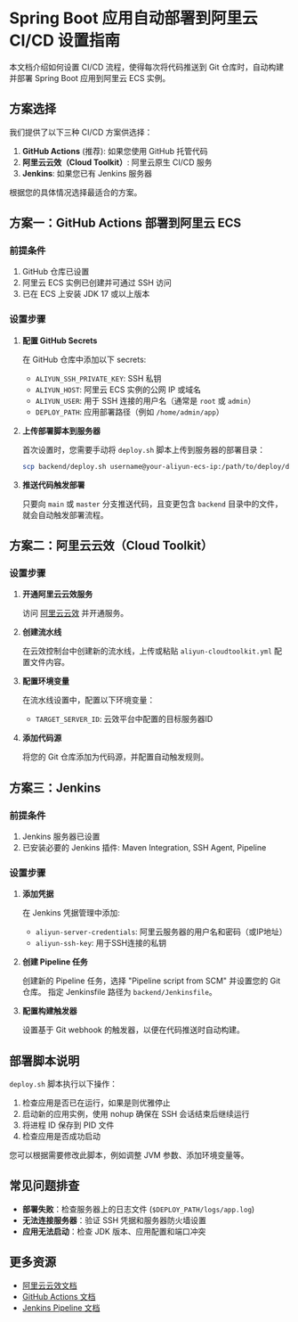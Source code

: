 # Spring Boot 应用自动部署到阿里云 CI/CD 设置指南

本文档介绍如何设置 CI/CD 流程，使得每次将代码推送到 Git 仓库时，自动构建并部署 Spring Boot 应用到阿里云 ECS 实例。

## 方案选择

我们提供了以下三种 CI/CD 方案供选择：

1. **GitHub Actions** (推荐): 如果您使用 GitHub 托管代码
2. **阿里云云效（Cloud Toolkit）**: 阿里云原生 CI/CD 服务
3. **Jenkins**: 如果您已有 Jenkins 服务器

根据您的具体情况选择最适合的方案。

## 方案一：GitHub Actions 部署到阿里云 ECS

### 前提条件

1. GitHub 仓库已设置
2. 阿里云 ECS 实例已创建并可通过 SSH 访问
3. 已在 ECS 上安装 JDK 17 或以上版本

### 设置步骤

1. **配置 GitHub Secrets**

   在 GitHub 仓库中添加以下 secrets:
   - `ALIYUN_SSH_PRIVATE_KEY`: SSH 私钥
   - `ALIYUN_HOST`: 阿里云 ECS 实例的公网 IP 或域名
   - `ALIYUN_USER`: 用于 SSH 连接的用户名（通常是 `root` 或 `admin`）
   - `DEPLOY_PATH`: 应用部署路径（例如 `/home/admin/app`）

2. **上传部署脚本到服务器**

   首次设置时，您需要手动将 `deploy.sh` 脚本上传到服务器的部署目录：
   
   ```bash
   scp backend/deploy.sh username@your-aliyun-ecs-ip:/path/to/deploy/directory/
   ```

3. **推送代码触发部署**

   只要向 `main` 或 `master` 分支推送代码，且变更包含 `backend` 目录中的文件，就会自动触发部署流程。

## 方案二：阿里云云效（Cloud Toolkit）

### 设置步骤

1. **开通阿里云云效服务**
   
   访问 [阿里云云效](https://www.aliyun.com/product/yunxiao) 并开通服务。

2. **创建流水线**

   在云效控制台中创建新的流水线，上传或粘贴 `aliyun-cloudtoolkit.yml` 配置文件内容。

3. **配置环境变量**

   在流水线设置中，配置以下环境变量：
   - `TARGET_SERVER_ID`: 云效平台中配置的目标服务器ID

4. **添加代码源**

   将您的 Git 仓库添加为代码源，并配置自动触发规则。

## 方案三：Jenkins

### 前提条件

1. Jenkins 服务器已设置
2. 已安装必要的 Jenkins 插件: Maven Integration, SSH Agent, Pipeline

### 设置步骤

1. **添加凭据**

   在 Jenkins 凭据管理中添加:
   - `aliyun-server-credentials`: 阿里云服务器的用户名和密码（或IP地址）
   - `aliyun-ssh-key`: 用于SSH连接的私钥

2. **创建 Pipeline 任务**

   创建新的 Pipeline 任务，选择 "Pipeline script from SCM" 并设置您的 Git 仓库。
   指定 Jenkinsfile 路径为 `backend/Jenkinsfile`。

3. **配置构建触发器**

   设置基于 Git webhook 的触发器，以便在代码推送时自动构建。

## 部署脚本说明

`deploy.sh` 脚本执行以下操作：

1. 检查应用是否已在运行，如果是则优雅停止
2. 启动新的应用实例，使用 nohup 确保在 SSH 会话结束后继续运行
3. 将进程 ID 保存到 PID 文件
4. 检查应用是否成功启动

您可以根据需要修改此脚本，例如调整 JVM 参数、添加环境变量等。

## 常见问题排查

- **部署失败**：检查服务器上的日志文件 (`$DEPLOY_PATH/logs/app.log`)
- **无法连接服务器**：验证 SSH 凭据和服务器防火墙设置
- **应用无法启动**：检查 JDK 版本、应用配置和端口冲突

## 更多资源

- [阿里云云效文档](https://help.aliyun.com/document_detail/153448.html)
- [GitHub Actions 文档](https://docs.github.com/en/actions)
- [Jenkins Pipeline 文档](https://www.jenkins.io/doc/book/pipeline/) 